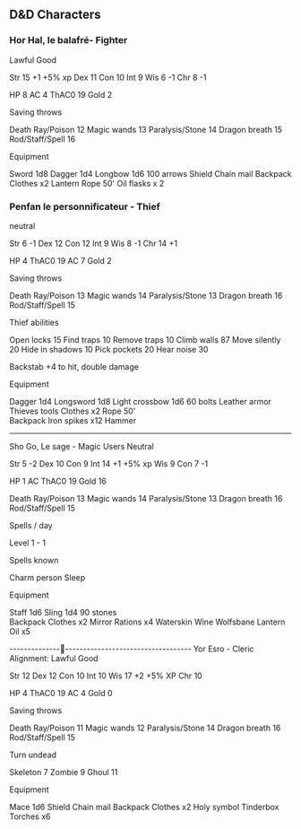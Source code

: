 ## D&D Characters

### Hor Hal, le balafré- Fighter
Lawful Good

Str    15    +1    +5% xp
Dex    11
Con    10
Int    9
Wis    6    -1
Chr    8    -1

HP    8
AC    4
ThAC0    19
Gold    2

Saving throws

Death Ray/Poison    12
Magic wands    13
Paralysis/Stone    14
Dragon breath    15
Rod/Staff/Spell    16

Equipment

Sword 1d8
Dagger 1d4
Longbow 1d6
100 arrows
Shield
Chain mail
Backpack
Clothes x2
Lantern
Rope 50'
Oil flasks x 2

### Penfan le personnificateur  - Thief 
neutral

Str    6    -1
Dex    12
Con    12
Int    9
Wis    8    -1
Chr    14    +1

HP    4
ThAC0    19
AC    7
Gold    2

Saving throws

Death Ray/Poison    13
Magic wands    14
Paralysis/Stone    13
Dragon breath    16
Rod/Staff/Spell    15

Thief abilities

Open locks    15
Find traps    10
Remove traps    10
Climb walls    87
Move silently    20
Hide in shadows    10
Pick pockets    20
Hear noise    30

Backstab +4 to hit, double damage

Equipment

Dagger 1d4
Longsword 1d8
Light crossbow 1d6
60 bolts
Leather armor
Thieves tools
Clothes x2
Rope 50'    
Backpack
Iron spikes x12
Hammer


--------------------------------------------
Sho Go, Le sage -  Magic Users
Neutral

Str    5    -2
Dex    10
Con    9
Int    14    +1    +5% xp
Wis    9
Con    7    -1

HP    1
AC
ThAC0    19
Gold    16

Death Ray/Poison    13
Magic wands    14
Paralysis/Stone    13
Dragon breath    16
Rod/Staff/Spell    15

Spells / day

Level 1 - 1

Spells known

Charm person
Sleep

Equipment

Staff 1d6
Sling 1d4
90 stones    
Backpack
Clothes x2
Mirror
Rations    x4
Waterskin
Wine
Wolfsbane
Lantern
Oil x5


-------------------------------------------------
Yor Esro - Cleric
Alignment:  Lawful Good

Str    12
Dex    12
Con    10
Int    10
Wis    17    +2    +5% XP
Chr    10

HP    4
ThAC0    19
AC    4
Gold    0

Saving throws

Death Ray/Poison    11
Magic wands    12
Paralysis/Stone    14
Dragon breath    16
Rod/Staff/Spell    15

Turn undead

Skeleton    7
Zombie    9
Ghoul    11

Equipment

Mace 1d6 
Shield
Chain mail
Backpack
Clothes x2
Holy symbol
Tinderbox
Torches x6

<!--stackedit_data:
eyJoaXN0b3J5IjpbMTIwMjg1MzkzMCwxOTU0Njc3NDUyLC0xNz
QzNDY0NDY5XX0=
-->